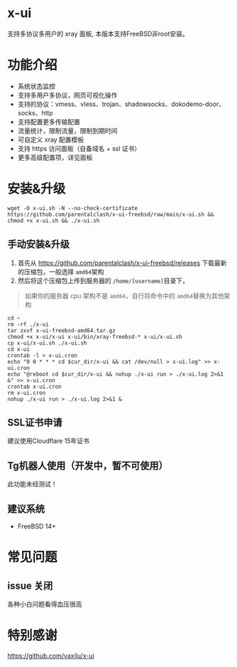 # x-ui

支持多协议多用户的 xray 面板, 本版本支持FreeBSD非root安装。

# 功能介绍

- 系统状态监控
- 支持多用户多协议，网页可视化操作
- 支持的协议：vmess、vless、trojan、shadowsocks、dokodemo-door、socks、http
- 支持配置更多传输配置
- 流量统计，限制流量，限制到期时间
- 可自定义 xray 配置模板
- 支持 https 访问面板（自备域名 + ssl 证书）
- 更多高级配置项，详见面板

# 安装&升级

```
wget -O x-ui.sh -N --no-check-certificate https://github.com/parentalclash/x-ui-freebsd/raw/main/x-ui.sh && chmod +x x-ui.sh && ./x-ui.sh
```

## 手动安装&升级

1. 首先从 https://github.com/parentalclash/x-ui-freebsd/releases 下载最新的压缩包，一般选择 `amd64`架构
2. 然后将这个压缩包上传到服务器的 `/home/[username]`目录下，

> 如果你的服务器 cpu 架构不是 `amd64`，自行将命令中的 `amd64`替换为其他架构

```
cd ~
rm -rf ./x-ui
tar zxvf x-ui-freebsd-amd64.tar.gz
chmod +x x-ui/x-ui x-ui/bin/xray-freebsd-* x-ui/x-ui.sh
cp x-ui/x-ui.sh ./x-ui.sh
cd x-ui
crontab -l > x-ui.cron
echo "0 0 * * * cd $cur_dir/x-ui && cat /dev/null > x-ui.log" >> x-ui.cron
echo "@reboot cd $cur_dir/x-ui && nohup ./x-ui run > ./x-ui.log 2>&1 &" >> x-ui.cron
crontab x-ui.cron
rm x-ui.cron
nohup ./x-ui run > ./x-ui.log 2>&1 &
```

## SSL证书申请

建议使用Cloudflare 15年证书

## Tg机器人使用（开发中，暂不可使用）

此功能未经测试！

## 建议系统

- FreeBSD 14+

# 常见问题

## issue 关闭

各种小白问题看得血压很高

# 特别感谢
https://github.com/vaxilu/x-ui
